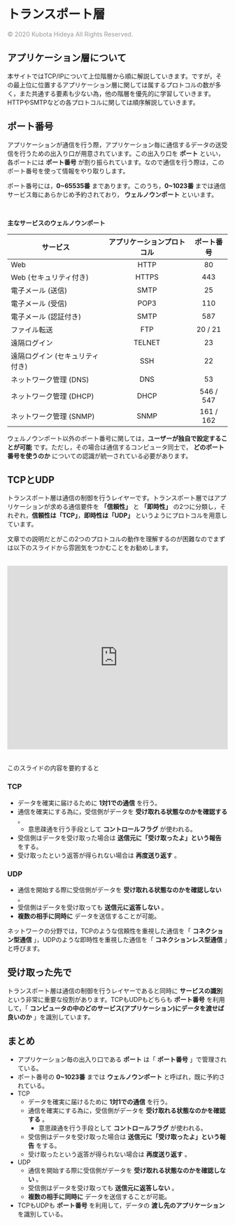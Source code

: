 # トランスポート層
<p style="margin-top:6px !important;color: #999">© 2020 Kubota Hideya All Rights Reserved. </p>

## アプリケーション層について
本サイトではTCP/IPについて上位階層から順に解説していきます。ですが，その最上位に位置するアプリケーション層に関しては属するプロトコルの数が多く，また共通する要素も少ない為，他の階層を優先的に学習していきます。HTTPやSMTPなどの各プロトコルに関しては順序解説していきます。

## ポート番号
アプリケーションが通信を行う際，アプリケーション毎に通信するデータの送受信を行うための出入り口が用意されています。この出入り口を **ポート** といい，各ポートには **ポート番号** が割り振られています。なので通信を行う際は，このポート番号を使って情報をやり取りします。

ポート番号には，**0~65535番** まであります。このうち，**0~1023番** までは通信サービス毎にあらかじめ予約されており， **ウェルノウンポート** といいます。

<br>

**主なサービスのウェルノウンポート**

サービス | アプリケーションプロトコル | ポート番号
-- | :--: | :--:
Web | HTTP | 80
Web (セキュリティ付き) | HTTPS | 443
電子メール (送信) | SMTP | 25
電子メール (受信) | POP3 | 110
電子メール (認証付き) | SMTP | 587
ファイル転送 | FTP | 20 / 21
遠隔ログイン | TELNET | 23
遠隔ログイン (セキュリティ付き) | SSH | 22
ネットワーク管理 (DNS) | DNS | 53
ネットワーク管理 (DHCP) | DHCP | 546 / 547
ネットワーク管理 (SNMP) | SNMP | 161 / 162

ウェルノウンポート以外のポート番号に関しては，**ユーザーが独自で設定することが可能** です。ただし，その場合は通信するコンピュータ同士で， **どのポート番号を使うのか** についての認識が統一されている必要があります。

## TCPとUDP
トランスポート層は通信の制御を行うレイヤーです。トランスポート層ではアプリケーションが求める通信要件を **「信頼性」** と **「即時性」** の2つに分類し，それぞれ，**信頼性は「TCP」**，**即時性は「UDP」** というようにプロトコルを用意しています。

文章での説明だとがこの2つのプロトコルの動作を理解するのが困難なのでまずは以下のスライドから雰囲気をつかむことをお勧めします。

<iframe src="https://docs.google.com/presentation/d/e/2PACX-1vQUf05BXc_p_XSfYKgLtzhZ_5c-iP3xi27CgDRclg5pKHyMPSUEeKW2KsFd-iXUm9rTl-mj2BAp5kc6/embed?start=false&loop=false&delayms=60000" frameborder="0" allowfullscreen="true" mozallowfullscreen="true" webkitallowfullscreen="true" style="margin:18px 0;width: 100%; height:420px;"></iframe>

このスライドの内容を要約すると
### TCP
- データを確実に届けるために **1対1での通信** を行う。
- 通信を確実にする為に，受信側がデータを **受け取れる状態なのかを確認する** 。
  - 意思疎通を行う手段として **コントロールフラグ** が使われる。
- 受信側はデータを受け取った場合は **送信元に「受け取ったよ」という報告** をする。
- 受け取ったという返答が得られない場合は **再度送り返す** 。

### UDP
- 通信を開始する際に受信側がデータを **受け取れる状態なのかを確認しない** 。
- 受信側はデータを受け取っても **送信元に返答しない** 。
- **複数の相手に同時に** データを送信することが可能。

ネットワークの分野では，TCPのような信頼性を重視した通信を「 **コネクション型通信** 」，UDPのような即時性を重視した通信を「 **コネクションレス型通信** 」と呼びます。

## 受け取った先で
トランスポート層は通信の制御を行うレイヤーであると同時に **サービスの識別** という非常に重要な役割があります。TCPもUDPもどちらも **ポート番号** を利用して，「 **コンピュータの中のどのサービス(アプリケーション)にデータを渡せば良いのか** 」を識別しています。

## まとめ
- アプリケーション毎の出入り口である **ポート** は「 **ポート番号** 」で管理されている。
- ポート番号の **0~1023番** までは **ウェルノウンポート** と呼ばれ，既に予約されている。
- TCP
  - データを確実に届けるために **1対1での通信** を行う。
  - 通信を確実にする為に，受信側がデータを **受け取れる状態なのかを確認する** 。
    - 意思疎通を行う手段として **コントロールフラグ** が使われる。
  - 受信側はデータを受け取った場合は **送信元に「受け取ったよ」という報告** をする。
  - 受け取ったという返答が得られない場合は **再度送り返す** 。
- UDP
  - 通信を開始する際に受信側がデータを **受け取れる状態なのかを確認しない** 。
  - 受信側はデータを受け取っても **送信元に返答しない** 。
  - **複数の相手に同時に** データを送信することが可能。
- TCPもUDPも **ポート番号** を利用して，データの **渡し先のアプリケーション** を識別している。